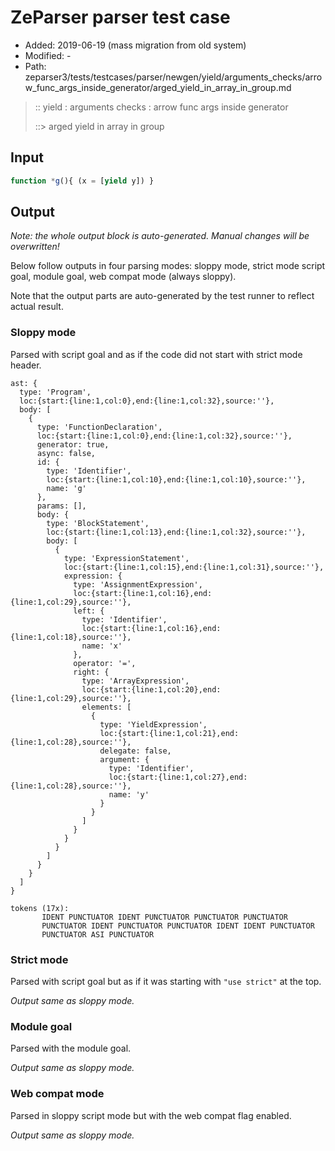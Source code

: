 # ZeParser parser test case

- Added: 2019-06-19 (mass migration from old system)
- Modified: -
- Path: zeparser3/tests/testcases/parser/newgen/yield/arguments_checks/arrow_func_args_inside_generator/arged_yield_in_array_in_group.md

> :: yield : arguments checks : arrow func args inside generator
>
> ::> arged yield in array in group

## Input

`````js
function *g(){ (x = [yield y]) }
`````

## Output

_Note: the whole output block is auto-generated. Manual changes will be overwritten!_

Below follow outputs in four parsing modes: sloppy mode, strict mode script goal, module goal, web compat mode (always sloppy).

Note that the output parts are auto-generated by the test runner to reflect actual result.

### Sloppy mode

Parsed with script goal and as if the code did not start with strict mode header.

`````
ast: {
  type: 'Program',
  loc:{start:{line:1,col:0},end:{line:1,col:32},source:''},
  body: [
    {
      type: 'FunctionDeclaration',
      loc:{start:{line:1,col:0},end:{line:1,col:32},source:''},
      generator: true,
      async: false,
      id: {
        type: 'Identifier',
        loc:{start:{line:1,col:10},end:{line:1,col:10},source:''},
        name: 'g'
      },
      params: [],
      body: {
        type: 'BlockStatement',
        loc:{start:{line:1,col:13},end:{line:1,col:32},source:''},
        body: [
          {
            type: 'ExpressionStatement',
            loc:{start:{line:1,col:15},end:{line:1,col:31},source:''},
            expression: {
              type: 'AssignmentExpression',
              loc:{start:{line:1,col:16},end:{line:1,col:29},source:''},
              left: {
                type: 'Identifier',
                loc:{start:{line:1,col:16},end:{line:1,col:18},source:''},
                name: 'x'
              },
              operator: '=',
              right: {
                type: 'ArrayExpression',
                loc:{start:{line:1,col:20},end:{line:1,col:29},source:''},
                elements: [
                  {
                    type: 'YieldExpression',
                    loc:{start:{line:1,col:21},end:{line:1,col:28},source:''},
                    delegate: false,
                    argument: {
                      type: 'Identifier',
                      loc:{start:{line:1,col:27},end:{line:1,col:28},source:''},
                      name: 'y'
                    }
                  }
                ]
              }
            }
          }
        ]
      }
    }
  ]
}

tokens (17x):
       IDENT PUNCTUATOR IDENT PUNCTUATOR PUNCTUATOR PUNCTUATOR
       PUNCTUATOR IDENT PUNCTUATOR PUNCTUATOR IDENT IDENT PUNCTUATOR
       PUNCTUATOR ASI PUNCTUATOR
`````

### Strict mode

Parsed with script goal but as if it was starting with `"use strict"` at the top.

_Output same as sloppy mode._

### Module goal

Parsed with the module goal.

_Output same as sloppy mode._

### Web compat mode

Parsed in sloppy script mode but with the web compat flag enabled.

_Output same as sloppy mode._
